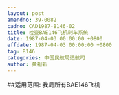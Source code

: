 ```yaml
---
layout: post
amendno: 39-0082
cadno: CAD1987-B146-02
title: 检查BAE146飞机刹车系统
date: 1987-04-03 00:00:00 +0800
effdate: 1987-04-03 00:00:00 +0800
tag: B146
categories: 中国民航局适航司
author: 黄祖新
---
```


##适用范围:
我局所有BAE146飞机 

